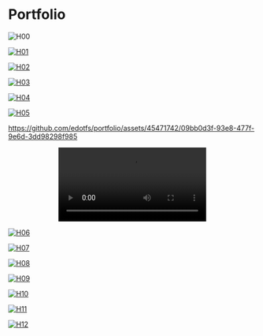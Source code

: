 # Portfolio

![H00](images/headers/H00.png)

[![H01](images/headers/H01.png)](md/h01_cer.md)

[![H02](images/headers/H02.png)](md/h02_aws.md)

[![H03](images/headers/H03.png)](md/h03_gcp.md)

[![H04](images/headers/H04.png)](md/h04_azu.md)

[![H05](images/headers/H05.png)](md/h05_car.md)

https://github.com/edotfs/portfolio/assets/45471742/09bb0d3f-93e8-477f-9e6d-3dd98298f985

<div align="center">
  <video src="https://github.com/edotfs/portfolio/assets/45471742/955156cc-0805-4726-949c-8bb82a9b5ef5" />
  <video src="https://github.com/edotfs/portfolio/assets/45471742/09bb0d3f-93e8-477f-9e6d-3dd98298f985" />
</div>

[![H06](images/headers/H06.png)](md/h06_sap.md)

[![H07](images/headers/H07.png)](md/h07_ios.md)

[![H08](images/headers/H08.png)](md/h08_mle.md)

[![H09](images/headers/H09.png)](md/h09_dsc.md)

[![H10](images/headers/H10.png)](md/h10_api.md)

[![H11](images/headers/H11.png)](md/h11_nvi.md)

[![H12](images/headers/H12.png)](md/h12_all.md)
